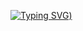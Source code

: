 [![Typing SVG](https://readme-typing-svg.demolab.com?font=Fira+Code&weight=600&size=25&duration=4000&pause=400&color=F70000&vCenter=true&repeat=false&width=480&height=38&lines=Hi+there%2C;I'm+Hossein+Khalili;I+hope+you+are+always+happy+%3A))](https://git.io/typing-svg)

